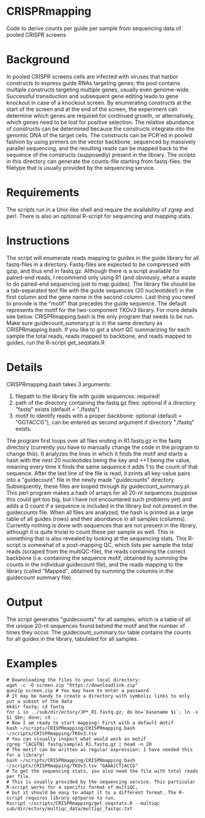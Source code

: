 # CRISPRmapping
Code to derive counts per guide per sample from sequencing data of pooled CRISPR screens

# Background
In pooled CRISPR screens cells are infected with viruses that harbor constructs to express guide RNAs targeting genes; the pool contains multiple constructs targeting multiple genes, usually even genome-wide. Successful transduction and subsequent gene editing leads to gene knockout in case of a knockout screen. By enumerating constructs at the start of the screen and at the end of the screen, the experiment can determine which genes are required for continued growth, or alternatively, which genes need to be lost for positive selection. The relative abundance of constructs can be determined because the constructs integrate into the genomic DNA of the target cells. The constructs can be PCR'ed in pooled fashion by using primers on the vector backbone, sequenced by massively parallel sequencing, and the resulting reads can be mapped back to the sequence of the constructs (supposedly) present in the library. The scripts in this directory can generate the counts-file starting from fastq-files: the filetype that is usually provided by the sequencing service.

# Requirements
The scripts run in a Unix-like shell and require the availability of zgrep and perl. There is also an optional R-script for sequencing and mapping stats.

# Instructions
The script will enumerate reads mapping to guides in the guide library for all fastq-files in a directory. Fastq-files are expected to be compressed with gzip, and thus end in fastq.gz. Although there is a script available for paired-end reads, I recommend only using R1 (and obviously, what a waste to do paired-end sequencing just to map guides). The library file should be a tab-separated text file with the guide sequences (20 nucleotides!) in the first column and the gene name in the second column. Last thing you need to provide is the "motif" that precedes the guide sequence. The default represents the motif for the two-component TKOv3 library. For more details see below. CRISPRmapping.bash is the only program that needs to be run. Make sure guidecount_summary.pl is in the same directory as CRISPRmapping.bash. If you like to get a short QC summarizing for each sample the total reads, reads mapped to backbone, and reads mapped to guides, run the R-script get_seqstats.R

# Details
CRISPRmapping.bash takes 3 arguments: 
1. filepath to the library file with guide sequences: required!
2. path of the directory containing the fastq.gz files: optional if a directory "fastq" exists (default = "./fastq")
3. motif to identify reads with a proper backbone: optional (default = "GGTACCG"), can be entered as second argument if directory "./fastq" exists.

The program first loops over all files ending in R1.fastq.gz in the fastq directory (currently you have to manually change the code in the program to change this). It analyzes the lines in which it finds the motif and starts a hash with the next 20 nucleotides being the key and ++1 being the value, meaning every time it finds the same sequence it adds 1 to the count of that sequence. After the last line of the file is read, it prints all key-value pairs into a "guidecount" file in the newly made "guidecounts" directory. Subsequently, these files are looped through by guidecount_summary.pl. This perl program makes a hash of arrays for all 20-nt sequences (suppose this could get too big, but I have not encountered such problems yet) and adds a 0 count if a sequence is included in the library but not present in the guidecounts file. When all files are analyzed, the hash is printed as a large table of all guides (rows) and their abundance in all samples (columns). Currently nothing is done with sequences that are not present in the library, although it is quite trivial to count these per sample as well. This is something that is also revealed by looking at the sequencing stats. This R-script is somewhat of a post-mapping QC, which lists per sample the total reads (scraped from the multiQC-file), the reads containing the correct backbone (i.e. containing the sequence motif, obtained by summing the counts in the individual guidecount file), and the reads mapping to the library (called "Mapped", obtained by summing the columns in the guidecount summary file).  

# Output
The script generates "guidecounts" for all samples, which is a table of all the unique 20-nt sequences found behind the motif and the number of times they occur. The guidecount_summary.tsv table contains the counts for all guides in the library, tabulated for all samples.  

# Examples
```
# Downnloading the files to your local directory:
wget -c -O screen.zip "https://downloadlink.zip"
gunzip screen.zip # You may have to enter a password
# It may be handy to create a directory with symbolic links to only put a subset of the data
mkdir fastq; cd fastq
for i in ../sub/dir/ectory/JP*_R1.fastq.gz; do bn=`basename $i`; ln -s $i $bn; done; cd ..
# Now I am ready to start mapping! First with a default motif
bash ~/scripts/CRISPRmapping/CRISPRmapping.bash ~/scripts/CRISPRmapping/TKOv3.tsv
# You can visually inspect what would work as motif
zgrep ^[ACGTN] fastq/sample1_R1.fastq.gz | head -n 20
# The motif can be written as regular expression: I have needed this for a library!
bash ~/scripts/CRISPRmapping/CRISPRmapping.bash ~/scripts/CRISPRmapping/TKOv3.tsv "GAAA[CT]ACCG"
# To get the sequencing stats, you also need the file with total reads per file.
# This is usually provided by the sequencing service. This particular R-script works for a specific format of multiQC,
# but it should be easy to adapt it to a different format. The R-script requires library optparse to run. 
Rscript ~/scripts/CRISPRmapping/get_seqstats.R --multiqc sub/dir/ectory/multiqc_data/multiqc_fastqc.txt
```
